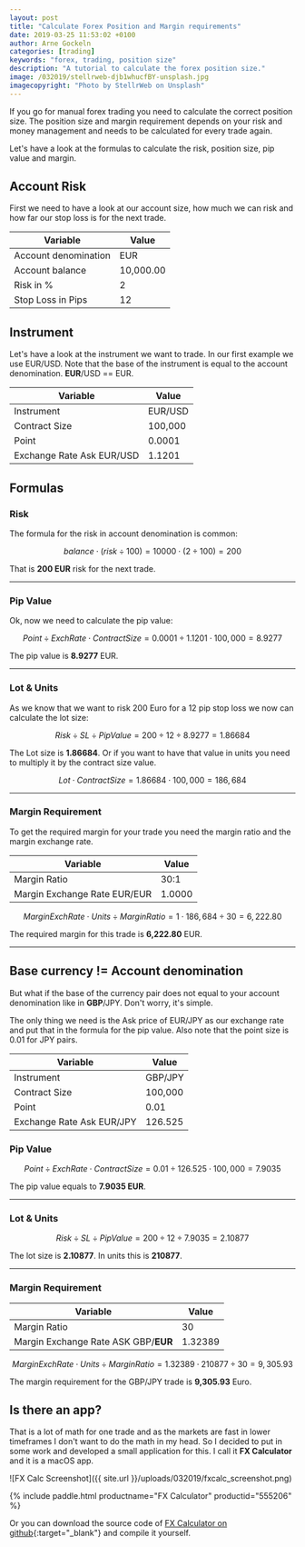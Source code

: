 ```yaml
---
layout: post
title: "Calculate Forex Position and Margin requirements"
date: 2019-03-25 11:53:02 +0100
author: Arne Gockeln
categories: [trading]
keywords: "forex, trading, position size"
description: "A tutorial to calculate the forex position size."
image: /032019/stellrweb-djb1whucfBY-unsplash.jpg
imagecopyright: "Photo by StellrWeb on Unsplash"
---
```


If you go for manual forex trading you need to calculate the correct position size. The position size and margin requirement depends on your risk and money management and needs to be calculated for every trade again.

Let's have a look at the formulas to calculate the risk, position size, pip value and margin.

## Account Risk

First we need to have a look at our account size, how much we can risk and how far our stop loss is for the next trade.

| Variable             | Value     |
| -------------------- | --------- |
| Account denomination | EUR       |
| Account balance      | 10,000.00 |
| Risk in %            | 2         |
| Stop Loss in Pips    | 12        |

## Instrument

Let's have a look at the instrument we want to trade. In our first example we use EUR/USD. Note that the base of the instrument is equal to the account denomination. **EUR**/USD == EUR.

| Variable                  | Value   |
| ------------------------- | ------- |
| Instrument                | EUR/USD |
| Contract Size             | 100,000 |
| Point                     | 0.0001  |
| Exchange Rate Ask EUR/USD | 1.1201  |

## Formulas

### Risk

The formula for the risk in account denomination is common:


$$
balance \cdot (risk \div 100) = 10000 \cdot (2 \div 100) = 200
$$


That is **200 EUR** risk for the next trade.

---

### Pip Value

Ok, now we need to calculate the pip value:


$$
Point \div ExchRate \cdot ContractSize = 0.0001 \div 1.1201 \cdot 100,000 = 8.9277
$$


The pip value is **8.9277** EUR.

---

### Lot & Units

As we know that we want to risk 200 Euro for a 12 pip stop loss we now can calculate the lot size:


$$
Risk \div SL \div PipValue = 200 \div 12 \div 8.9277 = 1.86684
$$


The Lot size is **1.86684**. Or if you want to have that value in units you need to multiply it by the contract size value.


$$
Lot \cdot ContractSize = 1.86684 \cdot 100,000 = 186,684
$$




---

### Margin Requirement

To get the required margin for your trade you need the margin ratio and the margin exchange rate. 

| Variable                     | Value  |
| ---------------------------- | ------ |
| Margin Ratio                 | 30:1   |
| Margin Exchange Rate EUR/EUR | 1.0000 |




$$
MarginExchRate \cdot Units \div MarginRatio = 1 \cdot 186,684 \div 30 = 6,222.80
$$


The required margin for this trade is **6,222.80** EUR.



---

## Base currency != Account denomination

But what if the base of the currency pair does not equal to your account denomination like in **GBP**/JPY. Don't worry, it's simple.

The only thing we need is the Ask price of EUR/JPY as our exchange rate and put that in the formula for the pip value. Also note that the point size is 0.01 for JPY pairs.

| Variable                  | Value   |
| ------------------------- | ------- |
| Instrument                | GBP/JPY |
| Contract Size             | 100,000 |
| Point                     | 0.01    |
| Exchange Rate Ask EUR/JPY | 126.525 |

### Pip Value

$$
Point \div ExchRate \cdot ContractSize = 0.01 \div 126.525 \cdot 100,000 = 7.9035
$$

The pip value equals to **7.9035 EUR**.

---

### Lot & Units

$$
Risk \div SL \div PipValue = 200 \div 12 \div 7.9035 = 2.10877
$$

The lot size is **2.10877**. In units this is **210877**.

---

### Margin Requirement

| Variable                             | Value   |
| ------------------------------------ | ------- |
| Margin Ratio                         | 30      |
| Margin Exchange Rate ASK GBP/**EUR** | 1.32389 |


$$
MarginExchRate \cdot Units \div MarginRatio = 1.32389 \cdot 210877 \div 30 = 9,305.93
$$


The margin requirement for the GBP/JPY trade is **9,305.93** Euro.



## Is there an app?

That is a lot of math for one trade and as the markets are fast in lower timeframes I don't want to do the math in my head. So I decided to put in some work and developed a small application for this. I call it **FX Calculator** and it is a macOS app.

![FX Calc Screenshot]({{ site.url }}/uploads/032019/fxcalc_screenshot.png)

{% include paddle.html productname="FX Calculator" productid="555206" %}

Or you can download the source code of [FX Calculator on github](https://github.com/arnegockeln/fxcalc){:target="_blank"} and compile it yourself. 
